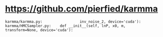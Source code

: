 # https://github.com/pierfied/karmma

```console
karmma/karmma.py:                 inv_noise_2, device='cuda'):
karmma/HMCSampler.py:    def __init__(self, lnP, x0, m, transform=None, device='cuda'):

```
